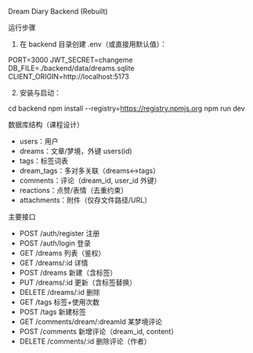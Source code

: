 Dream Diary Backend (Rebuilt)

运行步骤

1. 在 backend 目录创建 .env（或直接用默认值）：

PORT=3000
JWT_SECRET=changeme
DB_FILE=./backend/data/dreams.sqlite
CLIENT_ORIGIN=http://localhost:5173

2. 安装与启动：

cd backend
npm install --registry=https://registry.npmjs.org
npm run dev

数据库结构（课程设计）

- users：用户
- dreams：文章/梦境，外键 users(id)
- tags：标签词表
- dream_tags：多对多关联（dreams↔tags）
- comments：评论（dream_id, user_id 外键）
- reactions：点赞/表情（去重约束）
- attachments：附件（仅存文件路径/URL）

主要接口

- POST /auth/register  注册
- POST /auth/login     登录
- GET  /dreams         列表（鉴权）
- GET  /dreams/:id     详情
- POST /dreams         新建（含标签）
- PUT  /dreams/:id     更新（含标签替换）
- DELETE /dreams/:id   删除
- GET  /tags           标签+使用次数
- POST /tags           新建标签
- GET  /comments/dream/:dreamId   某梦境评论
- POST /comments       新增评论（dream_id, content）
- DELETE /comments/:id 删除评论（作者）


